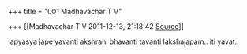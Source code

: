 +++
title = "001 Madhavachar T V"

+++
[[Madhavachar T V	2011-12-13, 21:18:42 [Source](https://groups.google.com/g/bvparishat/c/7MTd_fmyn-M)]]



japyasya jape yavanti akshrani bhavanti tavanti lakshajapam.. iti yavat.. 

